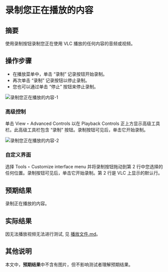 # 录制您正在播放的内容

## 摘要

使用录制按钮录制您正在使用 VLC 播放的任何内容的音频或视频。

## 操作步骤

- 在播放菜单中，单击 “录制” 记录按钮开始录制。
- 再次单击 “录制” 记录按钮以停止录制。
- 您也可以通过单击 “停止” 按钮来停止录制。

![录制您正在播放的内容-1](./img/录制您正在播放的内容-1.png)

### 高级控制

单击 View ‣ Advanced Controls 以在 Playback Controls 正上方显示高级工具栏。此高级工具栏包含 “录制” 按钮。录制按钮可见后，单击它开始录制。

![录制您正在播放的内容-2](./img/录制您正在播放的内容-2.png)

### 自定义界面

选择 Tools ‣ Customize interface menu 并将录制按钮拖动到第 2 行中您选择的任何位置。录制按钮可见后，单击它开始录制。第 2 行是 VLC 上显示的默认行。

## 预期结果

录制正在播放的内容。

## 实际结果

因无法播放视频无法进行测试, 见 [播放文件.md](./播放文件.md)。

## 其他说明

本文中，**预期结果**中不含有图片，但不影响测试者理解预期结果。
